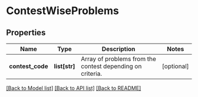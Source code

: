 # ContestWiseProblems

## Properties
Name | Type | Description | Notes
------------ | ------------- | ------------- | -------------
**contest_code** | **list[str]** | Array of problems from the contest depending on criteria. | [optional] 

[[Back to Model list]](../README.md#documentation-for-models) [[Back to API list]](../README.md#documentation-for-api-endpoints) [[Back to README]](../README.md)


